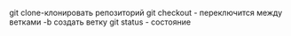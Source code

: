 git clone-клонировать репозиторий
git checkout - переключится между ветками -b создать ветку
git status - состояние
